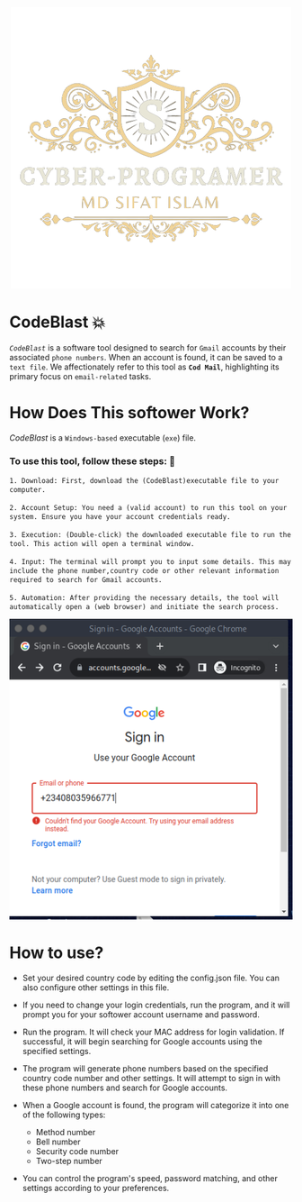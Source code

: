 <p align="center">
  <img src="removebg.banner.png">
</p>

# CodeBlast :boom:

*`CodeBlast`* is a software tool designed to search for `Gmail` accounts by their associated `phone numbers`. When an account is found, it can be saved to a `text file`. We affectionately refer to this tool as **`Cod Mail`**, highlighting its primary focus on `email-related` tasks.

# How Does This softower Work?

*CodeBlast* is a `Windows-based` executable (`exe`) file. 

### To use this tool, follow these steps: :green_heart:

    1. Download: First, download the (CodeBlast)executable file to your computer.

    2. Account Setup: You need a (valid account) to run this tool on your system. Ensure you have your account credentials ready.

    3. Execution: (Double-click) the downloaded executable file to run the tool. This action will open a terminal window.

    4. Input: The terminal will prompt you to input some details. This may include the phone number,country code or other relevant information required to search for Gmail accounts.

    5. Automation: After providing the necessary details, the tool will automatically open a (web browser) and initiate the search process.


![Demo](/demo.png)

# How to use?

- Set your desired country code by editing the config.json file. You can also configure other settings in this file.

- If you need to change your login credentials, run the program, and it will prompt you for your softower account username and password.


- Run the program. It will check your MAC address for login validation. If successful, it will begin searching for Google accounts using the specified settings.

- The program will generate phone numbers based on the specified country code number and other settings. It will attempt to sign in with these phone numbers and search for Google accounts.

- When a Google account is found, the program will categorize it into one of the following types:

    * Method number
    * Bell number
    * Security code number
    * Two-step number

- You can control the program's speed, password matching, and other settings according to your preferences.
